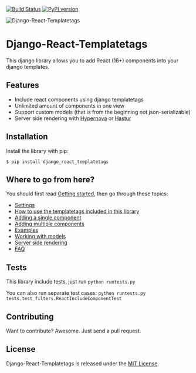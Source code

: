[![Build Status](https://travis-ci.org/Frojd/django-react-templatetags.svg?branch=master)](https://travis-ci.org/Frojd/django-react-templatetags)
[![PyPI version](https://badge.fury.io/py/django_react_templatetags.svg)](https://badge.fury.io/py/django_react_templatetags)

![Django-React-Templatetags](https://raw.githubusercontent.com/frojd/django-react-templatetags/develop/img/django-react-templatetags-logo.png)

# Django-React-Templatetags

This django library allows you to add React (16+) components into your django templates.


## Features

- Include react components using django templatetags
- Unlimited amount of components in one view
- Support custom models (that is from the beginning not json-serializable)
- Server side rendering with [Hypernova](https://github.com/airbnb/hypernova) or [Hastur](https://github.com/frojd/Hastur)


## Installation

Install the library with pip:

```
$ pip install django_react_templatetags
```


## Where to go from here?

You should first read [Getting started](https://github.com/Frojd/django-react-templatetags/blob/develop/docs/getting-started.md), then go through these topics:
- [Settings](https://github.com/Frojd/django-react-templatetags/blob/develop/docs/settings.md)
- [How to use the templatetags included in this library](https://github.com/Frojd/django-react-templatetags/blob/develop/docs/templatetags-params.md)
- [Adding a single component](https://github.com/Frojd/django-react-templatetags/blob/develop/docs/example-single-component.md)
- [Adding multiple components](https://github.com/Frojd/django-react-templatetags/blob/develop/docs/example-multiple-components.md)
- [Examples](https://github.com/Frojd/django-react-templatetags/blob/develop/docs/examples.md)
- [Working with models](https://github.com/Frojd/django-react-templatetags/blob/develop/docs/working-with-models.md)
- [Server side rendering](https://github.com/Frojd/django-react-templatetags/blob/develop/docs/server-side-rendering.md)
- [FAQ](https://github.com/Frojd/django-react-templatetags/blob/develop/docs/faq.md)


## Tests

This library include tests, just run `python runtests.py`

You can also run separate test cases: `python runtests.py tests.test_filters.ReactIncludeComponentTest`


## Contributing

Want to contribute? Awesome. Just send a pull request.


## License

Django-React-Templatetags is released under the [MIT License](http://www.opensource.org/licenses/MIT).
